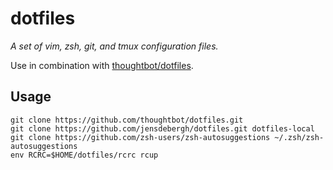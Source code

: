 dotfiles
========

*A set of vim, zsh, git, and tmux configuration files.*

Use in combination with
[thoughtbot/dotfiles](https://github.com/thoughtbot/dotfiles).

## Usage

```
git clone https://github.com/thoughtbot/dotfiles.git
git clone https://github.com/jensdebergh/dotfiles.git dotfiles-local
git clone https://github.com/zsh-users/zsh-autosuggestions ~/.zsh/zsh-autosuggestions
env RCRC=$HOME/dotfiles/rcrc rcup
```
